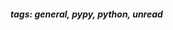 <!-- Please prefix the notes with the date as in [22/12/2020] -->

##### tags: general, pypy, python, unread